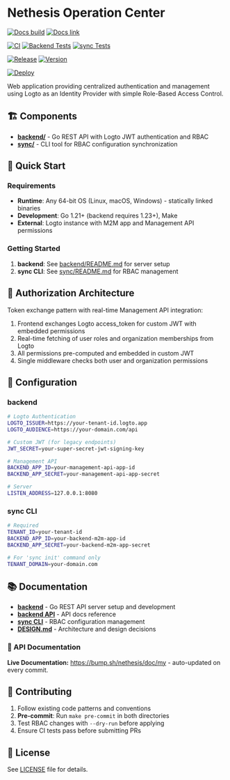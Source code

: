 # Nethesis Operation Center

[![Docs build](https://img.shields.io/github/actions/workflow/status/NethServer/my/docs.yml?style=for-the-badge&label=Docs%20build)](https://github.com/NethServer/my/actions/workflows/docs.yml)
[![Docs link](https://img.shields.io/badge/docs-available-blue?style=for-the-badge&label=Docs%20link)](https://bump.sh/nethesis/doc/my)

[![CI](https://img.shields.io/github/actions/workflow/status/NethServer/my/ci.yml?style=for-the-badge&label=CI)](https://github.com/NethServer/my/actions/workflows/ci.yml)
[![Backend Tests](https://img.shields.io/github/actions/workflow/status/NethServer/my/ci.yml?job=backend-tests&label=Backend%20Tests&style=for-the-badge)](https://github.com/NethServer/my/actions/workflows/ci.yml)
[![sync Tests](https://img.shields.io/github/actions/workflow/status/NethServer/my/ci.yml?job=sync-tests&label=sync%20Tests&style=for-the-badge)](https://github.com/NethServer/my/actions/workflows/ci.yml)


[![Release](https://img.shields.io/github/actions/workflow/status/NethServer/my/release.yml?style=for-the-badge&label=Release)](https://github.com/NethServer/my/actions/workflows/release.yml)
[![Version](https://img.shields.io/github/v/release/NethServer/my?style=for-the-badge&color=3a3c3f&label=Version)](https://github.com/NethServer/my/releases)

[![Deploy](https://img.shields.io/github/actions/workflow/status/NethServer/my/deploy.yml?style=for-the-badge&label=Deploy)](https://github.com/NethServer/my/actions/workflows/deploy.yml)

Web application providing centralized authentication and management using Logto as an Identity Provider with simple Role-Based Access Control.

## 🏗️ Components

- **[backend/](./backend/)** - Go REST API with Logto JWT authentication and RBAC
- **[sync/](./sync/)** - CLI tool for RBAC configuration synchronization

## 🚀 Quick Start

### Requirements
- **Runtime**: Any 64-bit OS (Linux, macOS, Windows) - statically linked binaries
- **Development**: Go 1.21+ (backend requires 1.23+), Make
- **External**: Logto instance with M2M app and Management API permissions

### Getting Started
1. **backend**: See [backend/README.md](./backend/README.md) for server setup
2. **sync CLI**: See [sync/README.md](./sync/README.md) for RBAC management

## 🔐 Authorization Architecture

Token exchange pattern with real-time Management API integration:

1. Frontend exchanges Logto access_token for custom JWT with embedded permissions
2. Real-time fetching of user roles and organization memberships from Logto
3. All permissions pre-computed and embedded in custom JWT
4. Single middleware checks both user and organization permissions

## 📝 Configuration

### backend
```bash
# Logto Authentication
LOGTO_ISSUER=https://your-tenant-id.logto.app
LOGTO_AUDIENCE=https://your-domain.com/api

# Custom JWT (for legacy endpoints)
JWT_SECRET=your-super-secret-jwt-signing-key

# Management API
BACKEND_APP_ID=your-management-api-app-id
BACKEND_APP_SECRET=your-management-api-app-secret

# Server
LISTEN_ADDRESS=127.0.0.1:8080
```

### sync CLI
```bash
# Required
TENANT_ID=your-tenant-id
BACKEND_APP_ID=your-backend-m2m-app-id
BACKEND_APP_SECRET=your-backend-m2m-app-secret

# For 'sync init' command only
TENANT_DOMAIN=your-domain.com
```

## 📚 Documentation

- **[backend](./backend/README.md)** - Go REST API server setup and development
- **[backend API](./backend/API.md)** - API docs reference
- **[sync CLI](./sync/README.md)** - RBAC configuration management
- **[DESIGN.md](./DESIGN.md)** - Architecture and design decisions

### 📖 API Documentation
**Live Documentation:** https://bump.sh/nethesis/doc/my - auto-updated on every commit.

## 🤝 Contributing

1. Follow existing code patterns and conventions
2. **Pre-commit**: Run `make pre-commit` in both directories
3. Test RBAC changes with `--dry-run` before applying
4. Ensure CI tests pass before submitting PRs

## 📄 License

See [LICENSE](./LICENSE) file for details.
